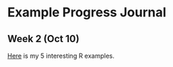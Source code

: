 # Example Progress Journal

## Week 2 (Oct 10)

[Here](files/pj-karasua.html) is my 5 interesting R examples. 
